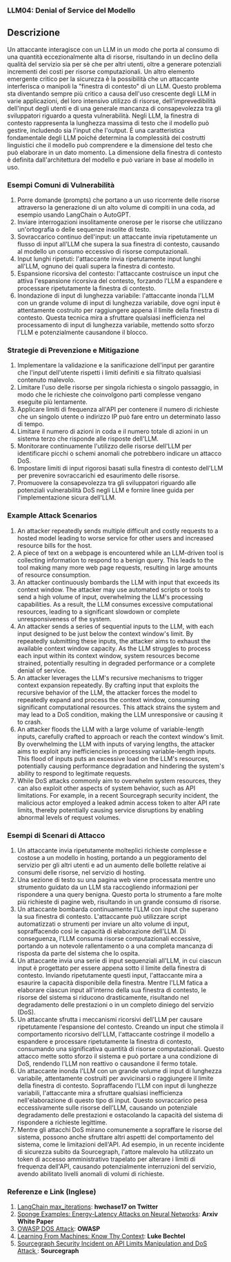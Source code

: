 ### LLM04: Denial of Service del Modello

## Descrizione

Un attaccante interagisce con un LLM in un modo che porta al consumo di una quantità eccezionalmente alta di risorse, risultando in un declino della qualità del servizio sia per sè che per altri utenti, oltre a generare potenziali incrementi dei costi per risorse computazionali. Un altro elemento emergente critico per la sicurezza è la possibilità che un attaccante interferisca o manipoli la "finestra di contesto" di un LLM. Questo problema sta diventando sempre più critico a causa dell'uso crescente degli LLM in varie applicazioni, del loro intensivo utilizzo di risorse, dell'imprevedibilità dell'input degli utenti e di una generale mancanza di consapevolezza tra gli sviluppatori riguardo a questa vulnerabilità. Negli LLM, la finestra di contesto rappresenta la lunghezza massima di testo che il modello può gestire, includendo sia l'input che l'output. È una caratteristica fondamentale degli LLM poiché determina la complessità dei costrutti linguistici che il modello può comprendere e la dimensione del testo che può elaborare in un dato momento. La dimensione della finestra di contesto è definita dall'architettura del modello e può variare in base al modello in uso.

### Esempi Comuni di Vulnerabilità

1. Porre domande (prompts) che portano a un uso ricorrente delle risorse attraverso la generazione di un alto volume di compiti in una coda, ad esempio usando LangChain o AutoGPT.
2. Inviare interrogazioni insolitamente onerose per le risorse che utilizzano un'ortografia o delle sequenze insolite di testo.
3. Sovraccarico continuo dell'input: un attaccante invia ripetutamente un flusso di input all'LLM che supera la sua finestra di contesto, causando al modello un consumo eccessivo di risorse computazionali.
4. Input lunghi ripetuti: l'attaccante invia ripetutamente input lunghi all'LLM, ognuno dei quali supera la finestra di contesto.
5. Espansione ricorsiva del contesto: l'attaccante costruisce un input che attiva l'espansione ricorsiva del contesto, forzando l'LLM a espandere e processare ripetutamente la finestra di contesto.
6. Inondazione di input di lunghezza variabile: l'attaccante inonda l'LLM con un grande volume di input di lunghezza variabile, dove ogni input è attentamente costruito per raggiungere appena il limite della finestra di contesto. Questa tecnica mira a sfruttare qualsiasi inefficienza nel processamento di input di lunghezza variabile, mettendo sotto sforzo l'LLM e potenzialmente causandone il blocco.

### Strategie di Prevenzione e Mitigazione

1. Implementare la validazione e la sanificazione dell'input per garantire che l'input dell'utente rispetti i limiti definiti e sia filtrato qualsiasi contenuto malevolo.
2. Limitare l'uso delle risorse per singola richiesta o singolo passaggio, in modo che le richieste che coinvolgono parti complesse vengano eseguite più lentamente.
3. Applicare limiti di frequenza all'API per contenere il numero di richieste che un singolo utente o indirizzo IP può fare entro un determinato lasso di tempo.
4. Limitare il numero di azioni in coda e il numero totale di azioni in un sistema terzo che risponde alle risposte dell'LLM.
5. Monitorare continuamente l'utilizzo delle risorse dell'LLM per identificare picchi o schemi anomali che potrebbero indicare un attacco DoS.
6. Impostare limiti di input rigorosi basati sulla finestra di contesto dell'LLM per prevenire sovraccarichi ed esaurimento delle risorse.
7. Promuovere la consapevolezza tra gli sviluppatori riguardo alle potenziali vulnerabilità DoS negli LLM e fornire linee guida per l'implementazione sicura dell'LLM.

### Example Attack Scenarios

1. An attacker repeatedly sends multiple difficult and costly requests to a hosted model leading to worse service for other users and increased resource bills for the host.
2. A piece of text on a webpage is encountered while an LLM-driven tool is collecting information to respond to a benign query. This leads to the tool making many more web page requests, resulting in large amounts of resource consumption.
3. An attacker continuously bombards the LLM with input that exceeds its context window. The attacker may use automated scripts or tools to send a high volume of input, overwhelming the LLM's processing capabilities. As a result, the LLM consumes excessive computational resources, leading to a significant slowdown or complete unresponsiveness of the system.
4. An attacker sends a series of sequential inputs to the LLM, with each input designed to be just below the context window's limit. By repeatedly submitting these inputs, the attacker aims to exhaust the available context window capacity. As the LLM struggles to process each input within its context window, system resources become strained, potentially resulting in degraded performance or a complete denial of service.
5. An attacker leverages the LLM's recursive mechanisms to trigger context expansion repeatedly. By crafting input that exploits the recursive behavior of the LLM, the attacker forces the model to repeatedly expand and process the context window, consuming significant computational resources. This attack strains the system and may lead to a DoS condition, making the LLM unresponsive or causing it to crash.
6. An attacker floods the LLM with a large volume of variable-length inputs, carefully crafted to approach or reach the context window's limit. By overwhelming the LLM with inputs of varying lengths, the attacker aims to exploit any inefficiencies in processing variable-length inputs. This flood of inputs puts an excessive load on the LLM's resources, potentially causing performance degradation and hindering the system's ability to respond to legitimate requests.
7. While DoS attacks commonly aim to overwhelm system resources, they can also exploit other aspects of system behavior, such as API limitations. For example, in a recent Sourcegraph security incident, the malicious actor employed a leaked admin access token to alter API rate limits, thereby potentially causing service disruptions by enabling abnormal levels of request volumes.

### Esempi di Scenari di Attacco

1. Un attaccante invia ripetutamente molteplici richieste complesse e costose a un modello in hosting, portando a un peggioramento del servizio per gli altri utenti e ad un aumento delle bollette relative ai consumi delle risorse, nel servizio di hosting.
2. Una sezione di testo su una pagina web viene processata mentre uno strumento guidato da un LLM sta raccogliendo informazioni per rispondere a una query benigna. Questo porta lo strumento a fare molte più richieste di pagine web, risultando in un grande consumo di risorse.
3. Un attaccante bombarda continuamente l'LLM con input che superano la sua finestra di contesto. L'attaccante può utilizzare script automatizzati o strumenti per inviare un alto volume di input, sopraffacendo così le capacità di elaborazione dell'LLM. Di conseguenza, l'LLM consuma risorse computazionali eccessive, portando a un notevole rallentamento o a una completa mancanza di risposta da parte del sistema che lo ospita.
4. Un attaccante invia una serie di input sequenziali all'LLM, in cui ciascun input è progettato per essere appena sotto il limite della finestra di contesto. Inviando ripetutamente questi input, l'attaccante mira a esaurire la capacità disponibile della finestra. Mentre l'LLM fatica a elaborare ciascun input all'interno della sua finestra di contesto, le risorse del sistema si riducono drasticamente, risultando nel degradamento delle prestazioni o in un completo diniego del servizio (DoS).
5. Un attaccante sfrutta i meccanismi ricorsivi dell'LLM per causare ripetutamente l'espansione del contesto. Creando un input che stimola il comportamento ricorsivo dell'LLM, l'attaccante costringe il modello a espandere e processare ripetutamente la finestra di contesto, consumando una significativa quantità di risorse computazionali. Questo attacco mette sotto sforzo il sistema e può portare a una condizione di DoS, rendendo l'LLM non reattivo o causandone il fermo totale.
6. Un attaccante inonda l'LLM con un grande volume di input di lunghezza variabile, attentamente costruiti per avvicinarsi o raggiungere il limite della finestra di contesto. Sopraffacendo l'LLM con input di lunghezze variabili, l'attaccante mira a sfruttare qualsiasi inefficienza nell'elaborazione di questo tipo di input. Questo sovraccarico pesa eccessivamente sulle risorse dell'LLM, causando un potenziale degradamento delle prestazioni e ostacolando la capacità del sistema di rispondere a richieste legittime.
7. Mentre gli attacchi DoS mirano comunemente a sopraffare le risorse del sistema, possono anche sfruttare altri aspetti del comportamento del sistema, come le limitazioni dell'API. Ad esempio, in un recente incidente di sicurezza subìto da Sourcegraph, l'attore malevolo ha utilizzato un token di accesso amministrativo trapelato per alterare i limiti di frequenza dell'API, causando potenzialmente interruzioni del servizio, avendo abilitato livelli anomali di volumi di richieste.

### Referenze e Link (Inglese)

1. [LangChain max_iterations](https://twitter.com/hwchase17/status/1608467493877579777): **hwchase17 on Twitter**
2. [Sponge Examples: Energy-Latency Attacks on Neural Networks](https://arxiv.org/abs/2006.03463): **Arxiv White Paper**
3. [OWASP DOS Attack](https://owasp.org/www-community/attacks/Denial_of_Service): **OWASP**
4. [Learning From Machines: Know Thy Context](https://lukebechtel.com/blog/lfm-know-thy-context): **Luke Bechtel**
5. [Sourcegraph Security Incident on API Limits Manipulation and DoS Attack ](https://about.sourcegraph.com/blog/security-update-august-2023): **Sourcegraph**
